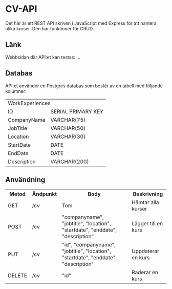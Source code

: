 # CV-API
Det här är ett REST API skriven i JavaScript med Express för att hantera olika kurser. Den har funktioner för CRUD.

## Länk
Webbsidan där API:et kan testas: ...

## Databas
API:et använder en Postgres databas som består av en tabell med följande kolumner:
<table>
    <tr>
        <td colspan="2">WorkExperiences</td>
    </tr>
    <tr>
        <td>ID</td>
        <td>SERIAL PRIMARY KEY</td>
    </tr>
    <tr>
        <td>CompanyName</td>
        <td>VARCHAR(75)</td>
    </tr>
    <tr>
        <td>JobTitle</td>
        <td>VARCHAR(50)</td>
    </tr>
    <tr>
        <td>Location</td>
        <td>VARCHAR(30)</td>
    </tr>
    <tr>
        <td>StartDate</td>
        <td>DATE</td>
    </tr>
    <tr>
        <td>EndDate</td>
        <td>DATE</td>
    </tr>
    <tr>
        <td>Description</td>
        <td>VARCHAR(200)</td>
    </tr>
</table>

## Användning
<table>
  <tr>
    <th>Metod</th>
    <th>Ändpunkt</th>
    <th>Body</th>
    <th>Beskrivning</th>
  </tr>
  <tr>
    <td>GET</td>
    <td>/cv</td>
    <td>Tom</td>
    <td>Hämtar alla kurser</td>
  </tr>
  <tr>
    <td>POST</td>
    <td>/cv</td>
    <td>"companyname", "jobtitle", "location", "startdate", "enddate", "description"</td>
    <td>Lägger till en kurs</td>
  </tr>
  <tr>
    <td>PUT</td>
    <td>/cv</td>
    <td>"id", "companyname", "jobtitle", "location", "startdate", "enddate", "description"</td>
    <td>Uppdaterar en kurs</td>
  </tr>
  <tr>
    <td>DELETE</td>
    <td>/cv</td>
    <td>"id"</td>
    <td>Raderar en kurs</td>
  </tr>
</table>
